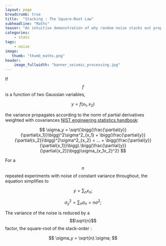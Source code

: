 ```yaml
---
layout: page
breadcrumb: true
title:  "Stacking : The Square-Root Law"
subheadline: "Maths"
teaser: "An intuitive demonstration of why random noise stacks out proportionally to the square-root of the stacking fold."
categories:
    - stats
tags:
    - noise
image:
   thumb: "thumb_maths.png"
header:
    image_fullwidth: "banner_seismic_processing.jpg"
---
```


If $$f$$ is a function of two Gaussian variables,

$$
y = f(x_1,x_2)
$$

the variance propagates according to the norm of partial derivatives weighted with covariances [NIST engineering statistics handbook](http://www.itl.nist.gov/div898/handbook/):

$$
\sigma_y = \sqrt{\bigg(\frac{\partial{y}}{\partial{x_1}}\bigg)^2\sigma^2_{x_1} + \bigg(\frac{\partial{y}}{\partial{x_2}}\bigg)^2\sigma^2_{x_2} + ... + \bigg(\frac{\partial{y}}{\partial{x_1}}\bigg).\bigg(\frac{\partial{y}}{\partial{x_2}}\bigg)\sigma_{x_1x_2}^2}
$$

For a $$n$$ repeated experiments with noise of constant variance throughout, the equation simplifies to 

$$
y = \sum_n{x_n};
$$

$$
\sigma_y^2 = \sum_n{\sigma_n} = n\sigma^2;
$$

The variance of the noise is reduced by a $$\sqrt{n}$$ factor, the square-root of the stack-order :

$$
\sigma_y = \sqrt{n}.\sigma;
$$

